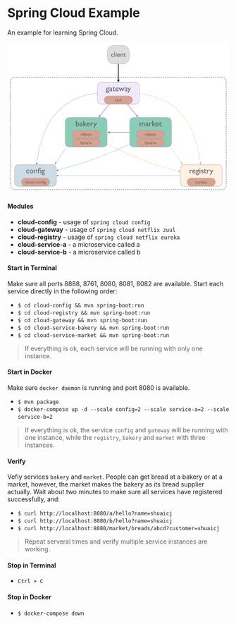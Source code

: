 # Spring Cloud Example

An example for learning Spring Cloud.

![Overview](overview.png?raw=true "Overview")

#### Modules
- **cloud-config** - usage of `spring cloud config`
- **cloud-gateway** - usage of `spring cloud netflix zuul`
- **cloud-registry** - usage of `spring cloud netflix eureka`
- **cloud-service-a** - a microservice called a 
- **cloud-service-b** - a microservice called b

#### Start in Terminal
Make sure all ports 8888, 8761, 8080, 8081, 8082 are available.
Start each service directly in the following order:
- `$ cd cloud-config && mvn spring-boot:run`
- `$ cd cloud-registry && mvn spring-boot:run`
- `$ cd cloud-gateway && mvn spring-boot:run`
- `$ cd cloud-service-bakery && mvn spring-boot:run`
- `$ cd cloud-service-market && mvn spring-boot:run`
> If everything is ok, each service will be running with only one instance.

#### Start in Docker
Make sure `docker daemon` is running and port 8080 is available.
- `$ mvn package`
- `$ docker-compose up -d --scale config=2 --scale service-a=2 --scale service-b=2`
> If everything is ok, the service `config` and `gateway` will be running with one instance,
while the `registry`, `bakery` and `market` with three instances.

#### Verify
Vefiy services `bakery` and `market`.
People can get bread at a bakery or at a market, however, the market makes the bakery as its bread supplier actually.
Wait about two minutes to make sure all services have registered successfully, and:
- `$ curl http://localhost:8080/a/hello?name=shuaicj`
- `$ curl http://localhost:8080/b/hello?name=shuaicj`
- `$ curl http://localhost:8080/market/breads/abcd?customer=shuaicj`
> Repeat serveral times and verify multiple service instances are working.

#### Stop in Terminal
- `Ctrl + C`

#### Stop in Docker
- `$ docker-compose down`
